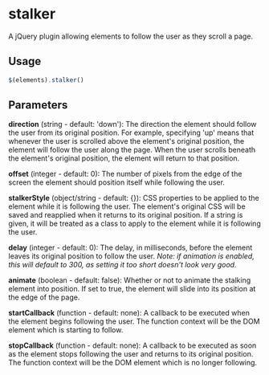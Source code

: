 stalker
=======

A jQuery plugin allowing elements to follow the user as they scroll a page.

Usage
-----

```js
$(elements).stalker()
```

Parameters
-----

**direction** (string - default: 'down'):
The direction the element should follow the user from its original position.  For example, specifying 'up' means that whenever the user is scrolled above the element's original position, the element will follow the user along the page.  When the user scrolls beneath the element's original position, the element will return to that position.

**offset** (integer - default: 0):
The number of pixels from the edge of the screen the element should position itself while following the user.

**stalkerStyle** (object/string - default: {}):
CSS properties to be applied to the element while it is following the user.  The element's original CSS will be saved and reapplied when it returns to its original position. If a string is given, it will be treated as a class to apply to the element while it is following the user.

**delay** (integer - default: 0):
The delay, in milliseconds, before the element leaves its original position to follow the user.  _Note: if animation is enabled, this will default to 300, as setting it too short doesn't look very good._

**animate** (boolean - default: false):
Whether or not to animate the stalking element into position.  If set to true, the element will slide into its position at the edge of the page.

**startCallback** (function - default: none):
A callback to be executed when the element begins following the user.  The function context will be the DOM element which is starting to follow.

**stopCallback** (function - default: none):
A callback to be executed as soon as the element stops following the user and returns to its original position.  The function context will be the DOM element which is no longer following.
